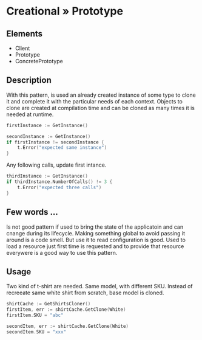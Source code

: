 # Creational » Prototype

## Elements

 - Client
 - Prototype
 - ConcretePrototype

## Description

With this pattern, is used an already created instance of some type to clone it and complete it with the particular needs of each context. Objects to clone are created at compilation time and can be cloned as many times it is needed at runtime.

```go
firstInstance := GetInstance()

secondInstance := GetInstance()
if firstInstance != secondInstance {
	t.Error("expected same instance")
}
```

Any following calls, update first intance.

```go
thirdInstance := GetInstance()
if thirdInstance.NumberOfCalls() != 3 {
	t.Error("expected three calls")
}
```

## Few words …

Is not good pattern if used to bring the state of the applicatoin and can cnange during its lifecycle. Making something global to avoid passing it around is a code smell. But use it to read configuration is good. Used to load a resource just first time is requested and to provide that resource everywere is a good way to use this pattern.

## Usage

Two kind of t-shirt are needed. Same model, with different SKU. Instead of recreeate same white shirt from scratch, base model is cloned.

```go
shirtCache := GetShirtsCloner()
firstItem, err := shirtCache.GetClone(White)
firstItem.SKU = "abc"

secondItem, err := shirtCache.GetClone(White)
secondItem.SKU = "xxx"
```